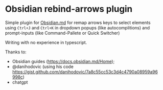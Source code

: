 # Obsidian rebind-arrows plugin

Simple plugin for [Obsidian.md](https://obsidian.md/) for remap arrows keys to select elements using `Ctrl+J` and `Ctrl+K` in dropdown popups (like autocomplitions) and prompt-inputs (like Command-Pallete or Quick Switcher)

Writing with no experience in typescript. 

Thanks to:
- Obsidian guides (https://docs.obsidian.md/Home);
- @danihodovic (using his code https://gist.github.com/danihodovic/7a8c55cc53c3d4c4790a08959a96998c)
- chatgpt
